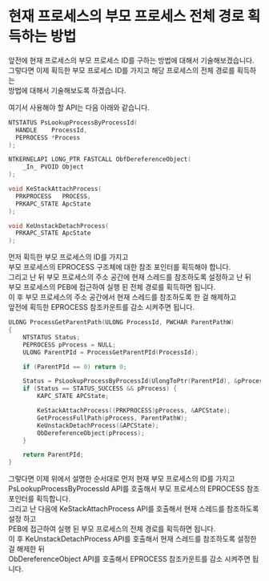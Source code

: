 # 현재 프로세스의 부모 프로세스 전체 경로 획득하는 방법

앞전에 현재 프로세스의 부모 프로세스 ID를 구하는 방법에 대해서 기술해보겠습니다.   
그렇다면 이제 획득한 부모 프로세스 ID를 가지고 해당 프로세스의 전체 경로를 획득하는  
방법에 대해서 기술해보도록 하겠습니다.  

여기서 사용해야 할 API는 다음 아래와 같습니다.    
```C   
NTSTATUS PsLookupProcessByProcessId(  
  HANDLE    ProcessId,  
  PEPROCESS *Process  
);  

NTKERNELAPI LONG_PTR FASTCALL ObfDereferenceObject(  
    _In_ PVOID Object  
);  

void KeStackAttachProcess(  
  PRKPROCESS   PROCESS,  
  PRKAPC_STATE ApcState  
);  

void KeUnstackDetachProcess(  
  PRKAPC_STATE ApcState  
);  
```

먼저 획득한 부모 프로세스의 ID를 가지고   
부모 프로세스의 EPROCESS 구조체에 대한 참조 포인터를 획득해야 합니다.  
그리고 난 뒤 부모 프로세스의 주소 공간에 현재 스레드를 참조하도록 설정하고 난 뒤  
부모 프로세스의 PEB에 접근하여 실행 된 전체 경로를 획득하면 됩니다.  
이 후 부모 프로세스의 주소 공간에서 현재 스레드를 참조하도록 한 걸 해제하고  
앞전에 획득한 EPROCESS 참조카운트를 감소 시켜주면 됩니다.  

```C  
ULONG ProcessGetParentPath(ULONG ProcessId, PWCHAR ParentPathW)  
{  
	NTSTATUS Status;  
	PEPROCESS pProcess = NULL;  
	ULONG ParentPId = ProcessGetParentPId(ProcessId);  

	if (ParentPId == 0) return 0;  

	Status = PsLookupProcessByProcessId(UlongToPtr(ParentPId), &pProcess);  
	if (Status == STATUS_SUCCESS && pProcess) {  
		KAPC_STATE APCState;  

		KeStackAttachProcess((PRKPROCESS)pProcess, &APCState);  
		GetProcessFullPath(pProcess, ParentPathW);  
		KeUnstackDetachProcess(&APCState);  
		ObDereferenceObject(pProcess);  
	}  

	return ParentPId;  
}  
```   

그렇다면 이제 위에서 설명한 순서대로 먼저 현재 부모 프로세스의 ID를 가지고    
PsLookupProcessByProcessId API를 호출해서 부모 프로세스의 EPROCESS 참조 포인터를 획득합니다.    
그리고 난 다음에 KeStackAttachProcess API를 호출해서 현재 스레드를 참조하도록 설정 하고  
PEB에 접근하여 실행 된 부모 프로세스의 전체 경로를 획득하면 됩니다.  
이 후 KeUnstackDetachProcess API를 호출해서 현재 스레드를 참조하도록 설정한 걸 해제한 뒤  
ObDereferenceObject API를 호출해서 EPROCESS 참조카운트를 감소 시켜주면 됩니다.  
